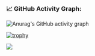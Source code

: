### 📈 GitHub Activity Graph:
![Anurag's GitHub activity graph](https://activity-graph.herokuapp.com/graph?Tamerlan319)

[![trophy](https://github-profile-trophy.vercel.app/?username=anuraghazra&theme=onedark)](https://github.com/ryo-ma/github-profile-trophy)

![](https://komarev.com/ghpvc/?username=Tamerlan319&color=green)
